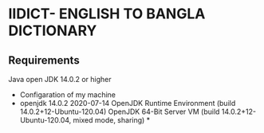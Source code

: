 # IIDICT- ENGLISH TO BANGLA DICTIONARY
## Requirements
Java open JDK 14.0.2 or higher

* Configaration of my machine
* openjdk 14.0.2 2020-07-14
OpenJDK Runtime Environment (build 14.0.2+12-Ubuntu-120.04)
OpenJDK 64-Bit Server VM (build 14.0.2+12-Ubuntu-120.04, mixed mode, sharing) *

